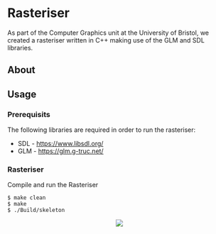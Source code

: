 # Rasteriser

As part of the Computer Graphics unit at the University of Bristol, we created a rasteriser written in C++ making use of the GLM and SDL libraries.

## About

## Usage

### Prerequisits

The following libraries are required in order to run the rasteriser:
- SDL - https://www.libsdl.org/
- GLM - https://glm.g-truc.net/

### Rasteriser

Compile and run the Rasteriser

```console
$ make clean
$ make
$ ./Build/skeleton
```

<p align="center"> 
<img src="http://g.recordit.co/qPLcikXd3k.gif">
</p>
